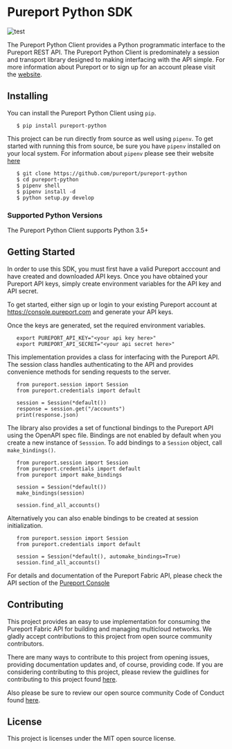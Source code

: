 # Pureport Python SDK

![test](https://github.com/pureport/pureport-python/workflows/test/badge.svg)

The Pureport Python Client provides a Python programmatic interface to the 
Pureport REST API.  The Pureport Python Client is predominately a session and 
transport library designed to making interfacing with the API simple.  For 
more information about Pureport or to sign up for an account please visit the
[website](http://www.pureport.com).

## Installing

You can install the Pureport Python Client using `pip`.

```
   $ pip install pureport-python
```

This project can be run directly from source as well using `pipenv`.  To 
get started with running this from source, be sure you have `pipenv` 
installed on your local system.  For information about `pipenv` please see 
their website [here](https://pipenv.pypa.io/en/latest/)

```
   $ git clone https://github.com/pureport/pureport-python
   $ cd pureport-python
   $ pipenv shell
   $ pipenv install -d
   $ python setup.py develop
```

### Supported Python Versions

The Pureport Python Client supports Python 3.5+

## Getting Started

In order to use this SDK, you must first have a valid Pureport acccount 
and have created and downloaded API keys.  Once you have obtained your
Pureport API keys, simply create environment variables for the API
key and API secret.

To get started, either sign up or login to your existing Pureport account at 
https://console.pureport.com and generate your API keys.

Once the keys are generated, set the required environment variables.


```
   export PUREPORT_API_KEY="<your api key here>"
   export PUREPORT_API_SECRET="<your api secret here>"
```

This implementation provides a class for interfacing with the Pureport API.
The session class handles authenticating to the API and provides 
convenience methods for sending requests to the server.

```
   from pureport.session import Session
   from pureport.credentials import default

   session = Session(*default())
   response = session.get("/accounts")
   print(response.json)
```

The library also provides a set of functional bindings to the Pureport
API using the OpenAPI spec file.  Bindings are not enabled by default 
when you create a new instance of `Sesssion`.  To add bindings to a
`Session` object, call `make_bindings()`. 

```
   from pureport.session import Session
   from pureport.credentials import default
   from pureport import make_bindings

   session = Session(*default())
   make_bindings(session)
 
   session.find_all_accounts()
```

Alternatively you can also enable bindings to be created at session
initialization.

```
   from pureport.session import Session
   from pureport.credentials import default

   session = Session(*default(), automake_bindings=True)
   session.find_all_accounts()
```

For details and documentation of the Pureport Fabric API, please check 
the API section of the [Pureport Console](https://console.pureport.com)

## Contributing

This project provides an easy to use implementation for consuming the 
Pureport Fabric API for building and managing multicloud networks.  We 
gladly accept contributions to this project from open source community
contributors. 

There are many ways to contribute to this project from opening issues, 
providing documentation updates and, of course, providing code.  If you 
are considering contributing to this project, please review the 
guidlines for contributing to this project found [here](CONTRIBUTING.md).

Also please be sure to review our open source community Code of Conduct
found [here](CODE_OF_CONDUCT.md).

## License

This project is licenses under the MIT open source license.
